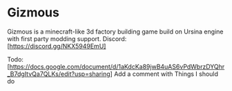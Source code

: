 # Gizmous
Gizmous is a minecraft-like 3d factory building game build on Ursina engine with first party modding support.
Discord:
[https://discord.gg/NKX5949EmU]

Todo:
[https://docs.google.com/document/d/1aKdcKa89jwB4uAS6vPdWbrzDYQhr_B7dgItvQa7QLKs/edit?usp=sharing]
Add a comment with Things I should do 
